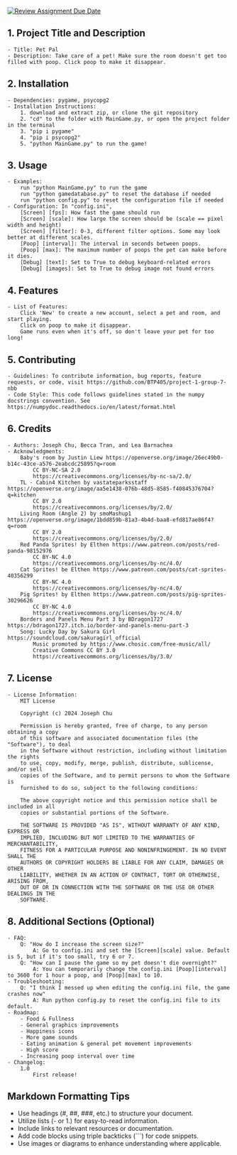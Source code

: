 [![Review Assignment Due Date](https://classroom.github.com/assets/deadline-readme-button-24ddc0f5d75046c5622901739e7c5dd533143b0c8e959d652212380cedb1ea36.svg)](https://classroom.github.com/a/545oUMxH)

## 1. Project Title and Description
    - Title: Pet Pal
    - Description: Take care of a pet! Make sure the room doesn't get too filled with poop. Click poop to make it disappear. 
## 2. Installation
    - Dependencies: pygame, psycopg2
    - Installation Instructions: 
        1. download and extract zip, or clone the git repository
        2. "cd" to the folder with MainGame.py, or open the project folder in the terminal
        3. "pip i pygame"
        4. "pip i psycopg2"
        5. "python MainGame.py" to run the game!
## 3. Usage
    - Examples: 
        run "python MainGame.py" to run the game
        run "python gamedatabase.py" to reset the database if needed
        run "python config.py" to reset the configuration file if needed
    - Configuration: In "config.ini",
        [Screen] [fps]: How fast the game should run
        [Screen] [scale]: How large the screen should be (scale == pixel width and height)
        [Screen] [filter]: 0-3, different filter options. Some may look better at different scales.
        [Poop] [interval]: The interval in seconds between poops. 
        [Poop] [max]: The maximum number of poops the pet can make before it dies. 
        [Debug] [text]: Set to True to debug keyboard-related errors
        [Debug] [images]: Set to True to debug image not found errors
## 4. Features
    - List of Features: 
        Click 'New' to create a new account, select a pet and room, and start playing. 
        Click on poop to make it disappear. 
        Game runs even when it's off, so don't leave your pet for too long!
## 5. Contributing
    - Guidelines: To contribute information, bug reports, feature requests, or code, visit https://github.com/BTP405/project-1-group-7-nbb
    - Code Style: This code follows guidelines stated in the numpy docstrings convention. See https://numpydoc.readthedocs.io/en/latest/format.html
## 6. Credits
    - Authors: Joseph Chu, Becca Tran, and Lea Barnachea
    - Acknowledgments:
        Baby's room by Justin Liew https://openverse.org/image/26ec49b0-b14c-43ce-a576-2eabcdc25895?q=room
            CC BY-NC-SA 2.0
            https://creativecommons.org/licenses/by-nc-sa/2.0/
        TL - Cabin4 Kitchen by vastateparksstaff https://openverse.org/image/aa5e1438-076b-48d5-8585-f40845376704?q=kitchen
            CC BY 2.0
            https://creativecommons.org/licenses/by/2.0/
        Living Room (Angle 2) by smoMashup1 https://openverse.org/image/1bdd859b-81a3-4b4d-baa8-efd817ae86f4?q=room
            CC BY 2.0
            https://creativecommons.org/licenses/by/2.0/
        Red Panda Sprites! by Elthen https://www.patreon.com/posts/red-panda-98152976
            CC BY-NC 4.0
            https://creativecommons.org/licenses/by-nc/4.0/
        Cat Sprites! be Elthen https://www.patreon.com/posts/cat-sprites-40356299
            CC BY-NC 4.0
            https://creativecommons.org/licenses/by-nc/4.0/
        Pig Sprites! by Elthen https://www.patreon.com/posts/pig-sprites-30296626
            CC BY-NC 4.0
            https://creativecommons.org/licenses/by-nc/4.0/
        Borders and Panels Menu Part 3 by BDragon1727 https://bdragon1727.itch.io/border-and-panels-menu-part-3
        Song: Lucky Day by Sakura Girl https://soundcloud.com/sakuragirl_official
            Music promoted by https://www.chosic.com/free-music/all/
            Creative Commons CC BY 3.0
            https://creativecommons.org/licenses/by/3.0/
## 7. License
    - License Information:
        MIT License

        Copyright (c) 2024 Joseph Chu

        Permission is hereby granted, free of charge, to any person obtaining a copy
        of this software and associated documentation files (the "Software"), to deal
        in the Software without restriction, including without limitation the rights
        to use, copy, modify, merge, publish, distribute, sublicense, and/or sell
        copies of the Software, and to permit persons to whom the Software is
        furnished to do so, subject to the following conditions:

        The above copyright notice and this permission notice shall be included in all
        copies or substantial portions of the Software.

        THE SOFTWARE IS PROVIDED "AS IS", WITHOUT WARRANTY OF ANY KIND, EXPRESS OR
        IMPLIED, INCLUDING BUT NOT LIMITED TO THE WARRANTIES OF MERCHANTABILITY,
        FITNESS FOR A PARTICULAR PURPOSE AND NONINFRINGEMENT. IN NO EVENT SHALL THE
        AUTHORS OR COPYRIGHT HOLDERS BE LIABLE FOR ANY CLAIM, DAMAGES OR OTHER
        LIABILITY, WHETHER IN AN ACTION OF CONTRACT, TORT OR OTHERWISE, ARISING FROM,
        OUT OF OR IN CONNECTION WITH THE SOFTWARE OR THE USE OR OTHER DEALINGS IN THE
        SOFTWARE.
## 8. Additional Sections (Optional)
    - FAQ: 
        Q: "How do I increase the screen size?"
            A: Go to config.ini and set the [Screen][scale] value. Default is 5, but if it's too small, try 6 or 7. 
        Q: "How can I pause the game so my pet doesn't die overnight?"
            A: You can temporarily change the config.ini [Poop][interval] to 3600 for 1 hour a poop, and [Poop][max] to 10.
    - Troubleshooting: 
        Q: "I think I messed up when editing the config.ini file, the game crashes now"
            A: Run python config.py to reset the config.ini file to its default. 
    - Roadmap: 
        - Food & Fullness
        - General graphics improvements
        - Happiness icons
        - More game sounds
        - Eating animation & general pet movement improvements
        - High score
        - Increasing poop interval over time
    - Changelog: 
        1.0
            First release!

## Markdown Formatting Tips
  - Use headings (#, ##, ###, etc.) to structure your document.
  - Utilize lists (- or 1.) for easy-to-read information.
  - Include links to relevant resources or documentation.
  - Add code blocks using triple backticks (```) for code snippets.
  - Use images or diagrams to enhance understanding where applicable.

